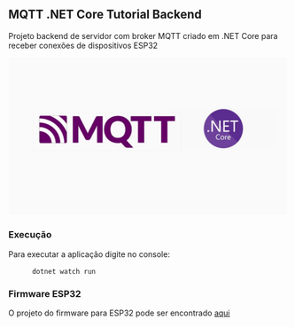 ## MQTT .NET Core Tutorial Backend

Projeto backend de servidor com broker MQTT criado em .NET Core para receber conexões de dispositivos ESP32

![Foto](./logo.jpg)

### Execução

Para executar a aplicação digite no console:

```
      dotnet watch run

```


### Firmware ESP32

O projeto do firmware para ESP32 pode ser encontrado [aqui](https://github.com/Yago-Caetano/MQTT_NET_CORE_Tutorial__ESP_32_Firmware)

